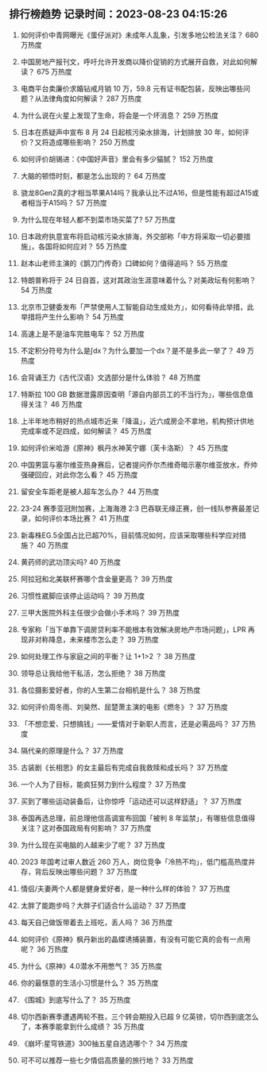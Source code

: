 
## 排行榜趋势 记录时间：2023-08-23 04:15:26
  
  1. 如何评价中青网曝光《蛋仔派对》未成年人乱象，引发多地公检法关注？ 680 万热度
    
  2. 中国房地产报刊文，呼吁允许开发商以降价促销的方式展开自救，对此如何解读？ 675 万热度
    
  3. 电商平台卖廉价求婚钻戒月销 10 万，59.8 元有证书配包装，反映出哪些问题？从法律角度如何解读？ 287 万热度
    
  4. 为什么说在火星上发现了生命，将会是一个坏消息？ 259 万热度
    
  5. 日本在质疑声中宣布 8 月 24 日起核污染水排海，计划排放 30 年，如何评价？又将造成哪些影响？ 250 万热度
    
  6. 如何评价胡锡进：《中国好声音》里会有多少猫腻？ 152 万热度
    
  7. 大脑的顿悟时刻，都是怎么出现的？ 64 万热度
    
  8. 骁龙8Gen2真的才相当苹果A14吗？我承认比不过A16，但是性能有超过A15或者相当于A15吗？ 57 万热度
    
  9. 为什么现在年轻人都不到菜市场买菜了? 57 万热度
    
  10. 日本政府执意宣布将启动核污染水排海，外交部称「中方将采取一切必要措施」，各国将如何应对？ 55 万热度
    
  11. 赵本山老师主演的《鹊刀门传奇》口碑如何？值得追吗？ 55 万热度
    
  12. 特朗普称将于 24 日自首，这对其政治生涯意味着什么？对美政坛有何影响？ 54 万热度
    
  13. 北京市卫健委发布「严禁使用人工智能自动生成处方」，如何看待此举措，此举措将产生什么影响？ 54 万热度
    
  14. 高速上是不是油车完胜电车？ 52 万热度
    
  15. 不定积分符号为什么是∫dx？为什么要加一个dx？是不是多此一举了？ 49 万热度
    
  16. 会背诵王力《古代汉语》文选部分是什么体验？ 48 万热度
    
  17. 特斯拉 100 GB 数据泄露原因查明「源自内部员工的不当行为」，哪些信息值得关注？ 46 万热度
    
  18. 上半年地市稍好的热点城市近来「降温」，近六成房企不拿地，机构预计供地完成率或不足四成，如何解读？ 45 万热度
    
  19. 如何评价米哈游《原神》枫丹水神芙宁娜（芙卡洛斯）？ 45 万热度
    
  20. 中国男篮与塞尔维亚热身赛后，记者提问乔尔杰维奇暗示塞尔维亚放水，乔帅强硬回应，对此你怎么看？ 45 万热度
    
  21. 留安全车距老是被人超车怎么办？ 44 万热度
    
  22. 23-24 赛季亚冠附加赛，上海海港 2:3 巴吞联无缘正赛，创一线队参赛最差记录，如何评价本场比赛？ 41 万热度
    
  23. 新毒株EG.5全国占比已超70%，目前情况如何，应该采取哪些科学应对措施？ 40 万热度
    
  24. 黄药师的武功顶尖吗? 40 万热度
    
  25. 阿拉冠和北美联杯赛哪个含金量更高？ 39 万热度
    
  26. 习惯性崴脚应该停止运动吗？ 39 万热度
    
  27. 三甲大医院外科主任很少会做小手术吗？ 39 万热度
    
  28. 专家称「当下单靠下调房贷利率不能根本有效解决房地产市场问题」，LPR 再现非对称降息，未来楼市怎么走？ 39 万热度
    
  29. 如何处理工作与家庭之间的平衡？让 1+1>2 ？ 38 万热度
    
  30. 领导总让我给他干私活，怎么拒绝？ 38 万热度
    
  31. 各位摄影爱好者，你的人生第二台相机是什么？ 38 万热度
    
  32. 如何评价周冬雨、刘昊然、屈楚萧主演的电影《燃冬》？ 37 万热度
    
  33. 「不想恋爱、只想搞钱」——爱情对于新职人而言，还是必需品吗？ 37 万热度
    
  34. 隔代亲的原理是什么？ 37 万热度
    
  35. 古装剧《长相思》的女主最后有完成自我救赎和成长吗？ 37 万热度
    
  36. 一个人为了目标，能疯狂努力到什么程度？ 37 万热度
    
  37. 买到了哪些运动装备后，让你惊呼「运动还可以这样舒适」？ 37 万热度
    
  38. 泰国再选总理，前总理他信高调宣布回国「被判 8 年监禁」，有哪些信息值得关注？这对泰国政局有何影响？ 37 万热度
    
  39. 为什么现在买电脑的人越来少了呢？ 37 万热度
    
  40. 2023 年国考过审人数近 260 万人，岗位竞争「冷热不均」，低门槛高热度并存，背后反映出哪些问题？ 37 万热度
    
  41. 情侣/夫妻两个人都是健身爱好者，是一种什么样的体验？ 37 万热度
    
  42. 太胖了能跑步吗？大胖子们适合什么运动？ 37 万热度
    
  43. 每天自己做饭带着去上班吃，丢人吗？ 36 万热度
    
  44. 如何评价《原神》枫丹新出的晶蝶诱捕装置，有没有可能它真的会有一点用呢？ 36 万热度
    
  45. 为什么《原神》4.0潜水不用憋气？ 35 万热度
    
  46. 你的最惬意的生活小习惯是什么？ 35 万热度
    
  47. 《围城》到底写什么了？ 35 万热度
    
  48. 切尔西新赛季遭遇两轮不胜，三个转会期投入已超 9 亿英镑，切尔西到底怎么了，本赛季能拿到什么成绩？ 35 万热度
    
  49. 《崩坏:星穹铁道》300抽五星自选选哪个？ 34 万热度
    
  50. 可不可以推荐一些七夕情侣高质量的旅行地？ 33 万热度
    